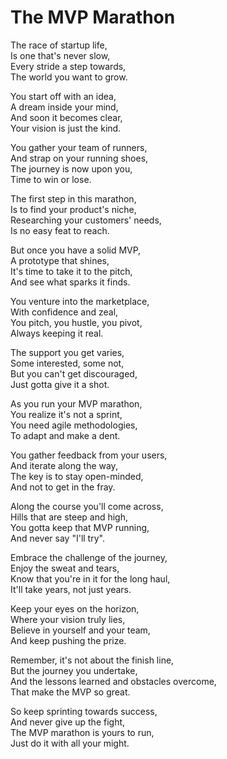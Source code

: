 # The MVP Marathon

The race of startup life,  
Is one that's never slow,  
Every stride a step towards,  
The world you want to grow.  

You start off with an idea,  
A dream inside your mind,  
And soon it becomes clear,  
Your vision is just the kind.  

You gather your team of runners,  
And strap on your running shoes,  
The journey is now upon you,  
Time to win or lose.  

The first step in this marathon,  
Is to find your product's niche,  
Researching your customers' needs,  
Is no easy feat to reach.  

But once you have a solid MVP,  
A prototype that shines,  
It's time to take it to the pitch,  
And see what sparks it finds.  

You venture into the marketplace,  
With confidence and zeal,  
You pitch, you hustle, you pivot,  
Always keeping it real.  

The support you get varies,  
Some interested, some not,  
But you can't get discouraged,  
Just gotta give it a shot.  

As you run your MVP marathon,  
You realize it's not a sprint,  
You need agile methodologies,  
To adapt and make a dent.  

You gather feedback from your users,  
And iterate along the way,  
The key is to stay open-minded,  
And not to get in the fray.  

Along the course you'll come across,  
Hills that are steep and high,  
You gotta keep that MVP running,  
And never say "I'll try".  

Embrace the challenge of the journey,  
Enjoy the sweat and tears,  
Know that you're in it for the long haul,  
It'll take years, not just years.  

Keep your eyes on the horizon,  
Where your vision truly lies,  
Believe in yourself and your team,  
And keep pushing the prize.  

Remember, it's not about the finish line,  
But the journey you undertake,  
And the lessons learned and obstacles overcome,  
That make the MVP so great.  

So keep sprinting towards success,  
And never give up the fight,  
The MVP marathon is yours to run,  
Just do it with all your might.